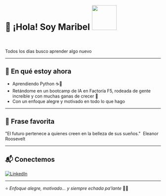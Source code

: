 # 🌟 ¡Hola! Soy Maribel <img src="https://user-images.githubusercontent.com/74038190/214644152-52f47eb3-5e31-4f47-8758-05c9468d5596.gif" width="80">
<br><br>
Todos los días busco aprender algo nuevo

---

## 💪 En qué estoy ahora
- Aprendiendo Python ☕🐍
- Retándome en un bootcamp de IA en Factoría F5, rodeada de gente increíble y con muchas ganas de crecer 🚀
- Con un enfoque alegre y motivado en todo lo que hago

---

## 🌈 Frase favorita

"El futuro pertenece a quienes creen en la belleza de sus sueños." 
Eleanor Roosevelt

---

## 📬 Conectemos

[![LinkedIn](https://img.shields.io/badge/-LinkedIn-0A66C2?style=for-the-badge&logo=linkedin&logoColor=white)](www.linkedin.com/in/maribel-gutiérrez-ramírez)

---

⭐ *Enfoque alegre, motivado… y siempre echada pa’lante* 🌻😎

